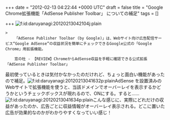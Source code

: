 
+++
date = "2012-02-13 04:22:44 +0000 UTC"
draft = false
title = "Google Chrome拡張機能「AdSense Publisher Toolbar」 についての補足"
tags = []

+++
<img src="http://cdn-ak.f.st-hatena.com/images/fotolife/d/daruyanagi/20120213/20120213042104.jpg" alt="f:id:daruyanagi:20120213042104j:plain" title="f:id:daruyanagi:20120213042104j:plain" class="hatena-fotolife"/>

    >
        「AdSense Publisher Toolbar (by Google)」は、Webサイト向け広告配信サービス“Google AdSense”の収益状況を簡単にチェックできるGoogle公式の「Google Chrome」用拡張機能。

        窓の杜 - 【REVIEW】ChromeからAdSense収益を手軽に確認できる公式拡張「AdSense Publisher Toolbar」
    
最初使っているときは気付かなかったのだけれど、ちょっと面白い機能があったので補足。<img src="http://cdn-ak.f.st-hatena.com/images/fotolife/d/daruyanagi/20120213/20120213041632.png" alt="f:id:daruyanagi:20120213041632p:plain" title="f:id:daruyanagi:20120213041632p:plain" class="hatena-fotolife"/>AdSense を設置済みのWebサイトで拡張機能を使うと、当該ドメインでオーバーレイを表示するかどうかというチェックボックスが現れるので、ONにする。すると......<img src="http://cdn-ak.f.st-hatena.com/images/fotolife/d/daruyanagi/20120213/20120213041634.png" alt="f:id:daruyanagi:20120213041634p:plain" title="f:id:daruyanagi:20120213041634p:plain" class="hatena-fotolife"/>こんな感じに、実際にどれだけの収益があったのか、広告ごとに収益情報がオーバーレイ表示される。どこに置いた広告が効果的なのかがわかりやすくなっていい感じ！


